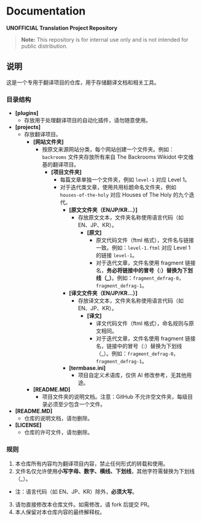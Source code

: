 # Documentation

**UNOFFICIAL Translation Project Repository**

> **Note:** This repository is for internal use only and is not intended for public distribution.

## 说明

这是一个专用于翻译项目的仓库，用于存储翻译文档和相关工具。

### 目录结构

- **[plugins]**
  - 存放用于处理翻译项目的自动化插件，请勿随意使用。
- **[projects]**
  - 存放翻译项目。
    - **[网站文件夹]**
      - 按原文来源网站分类，每个网站创建一个文件夹。例如：`backrooms` 文件夹存放所有来自 The Backrooms Wikidot 中文维基的翻译项目。
        - **[项目文件夹]**
          - 每篇文章单独一个文件夹，例如 `level-1` 对应 Level 1。
          - 对于迭代类文章，使用共用标题命名文件夹，例如 `houses-of-the-holy` 对应 Houses of The Holy 的九个迭代。
            - **[原文文件夹（EN/JP/KR...）]**
              - 存放原文文本，文件夹名称使用语言代码（如 EN、JP、KR）。
                - **[原文]**
                  - 原文代码文件（ftml 格式），文件名与链接一致。例如：`level-1.ftml` 对应 Level 1 的链接 `level-1`。
                  - 对于迭代文章，文件名使用 fragment 链接名，**务必将链接中的冒号（:）替换为下划线（_）**。例如：`fragment_defrag-0`，`fragment_defrag-1`。
            - **[译文文件夹（EN/JP/KR...）]**
              - 存放译文文本，文件夹名称使用语言代码（如 EN、JP、KR）。
                - **[译文]**
                  - 译文代码文件（ftml 格式），命名规则与原文相同。
                  - 对于迭代文章，文件名使用 fragment 链接名，链接中的冒号（:）替换为下划线（_）。例如：`fragment_defrag-0`，`fragment_defrag-1`。
            - **[termbase.ini]**
              - 项目自定义术语库，仅供 AI 修改参考，无其他用途。
    - **[README.MD]**
      - 项目文件夹的说明文档。注意：GitHub 不允许空文件夹，每级目录必须至少包含一个文件。
- **[README.MD]**
  - 仓库的说明文档，请勿删除。
- **[LICENSE]**
  - 仓库的许可文件，请勿删除。

### 规则

1. 本仓库所有内容均为翻译项目内容，禁止任何形式的转载和使用。
2. 文件名仅允许使用**小写字母、数字、横线、下划线**，其他字符需替换为下划线（_）。
  - 注：语言代码（如 EN、JP、KR）除外，**必须大写**。
3. 请勿直接修改本仓库文件。如需修改，请 fork 后提交 PR。
4. 本人保留对本仓库内容的最终解释权。